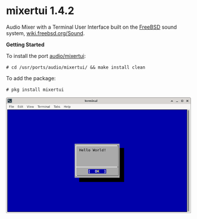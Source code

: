 # mixertui 1.4.2

Audio Mixer with a Terminal User Interface built on the
[FreeBSD](https://www.freebsd.org) sound system,
[wiki.freebsd.org/Sound](https://wiki.freebsd.org/Sound).

**Getting Started**

To install the port [audio/mixertui](https://www.freshports.org/audio/mixertui):

	# cd /usr/ports/audio/mixertui/ && make install clean

To add the package:

	# pkg install mixertui


![screenshot](screenshot.png)  


